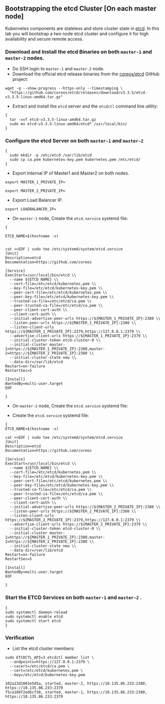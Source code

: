 ## Bootstrapping the etcd Cluster [On each master node]

Kubernetes components are stateless and store cluster state in [etcd](https://github.com/coreos/etcd). In this lab you will bootstrap a two node etcd cluster and configure it for high availability and secure remote access. 


### Download and Install the etcd Binaries on both `master-1` and `master-2` nodes.

- Do SSH login to `master-1` and `master-2` node. 
- Download the official etcd release binaries from the [coreos/etcd](https://github.com/coreos/etcd) GitHub project:




```command
wget -q --show-progress --https-only --timestamping \
  "https://github.com/coreos/etcd/releases/download/v3.3.5/etcd-v3.3.5-linux-amd64.tar.gz"
```

- Extract and install the `etcd` server and the `etcdctl` command line utility:




```command
{
  tar -xvf etcd-v3.3.5-linux-amd64.tar.gz
  sudo mv etcd-v3.3.5-linux-amd64/etcd* /usr/local/bin/
}
```

### Configure the etcd Server on both `master-1` and `master-2` 




```command
{
  sudo mkdir -p /etc/etcd /var/lib/etcd
  sudo cp ca.pem kubernetes-key.pem kubernetes.pem /etc/etcd/
}
```

- Export Internal IP of Master1 and Master2 on both nodes.




```command
export MASTER_1_PRIVATE_IP=
```




```command
export MASTER_2_PRIVATE_IP=
```

- Export Load Balancer IP.




```command
export LOADBALANCER_IP=
```

- On `master-1` node, Create the `etcd.service` systemd file:





```command
{

ETCD_NAME=$(hostname -s)


cat <<EOF | sudo tee /etc/systemd/system/etcd.service
[Unit]
Description=etcd
Documentation=https://github.com/coreos

[Service]
ExecStart=/usr/local/bin/etcd \\
  --name ${ETCD_NAME} \\
  --cert-file=/etc/etcd/kubernetes.pem \\
  --key-file=/etc/etcd/kubernetes-key.pem \\
  --peer-cert-file=/etc/etcd/kubernetes.pem \\
  --peer-key-file=/etc/etcd/kubernetes-key.pem \\
  --trusted-ca-file=/etc/etcd/ca.pem \\
  --peer-trusted-ca-file=/etc/etcd/ca.pem \\
  --peer-client-cert-auth \\
  --client-cert-auth \\
  --initial-advertise-peer-urls https://${MASTER_1_PRIVATE_IP}:2380 \\
  --listen-peer-urls https://${MASTER_1_PRIVATE_IP}:2380 \\
  --listen-client-urls https://${MASTER_1_PRIVATE_IP}:2379,https://127.0.0.1:2379 \\
  --advertise-client-urls https://${MASTER_1_PRIVATE_IP}:2379 \\
  --initial-cluster-token etcd-cluster-0 \\
  --initial-cluster master-1=https://${MASTER_1_PRIVATE_IP}:2380,master-2=https://${MASTER_2_PRIVATE_IP}:2380 \\
  --initial-cluster-state new \\
  --data-dir=/var/lib/etcd
Restart=on-failure
RestartSec=5

[Install]
WantedBy=multi-user.target
EOF

}
```


- On `master-2` node, Create the `etcd.service` systemd file:


- Create the `etcd.service` systemd file:




```command
{
ETCD_NAME=$(hostname -s)

cat <<EOF | sudo tee /etc/systemd/system/etcd.service
[Unit]
Description=etcd
Documentation=https://github.com/coreos

[Service]
ExecStart=/usr/local/bin/etcd \\
  --name ${ETCD_NAME} \\
  --cert-file=/etc/etcd/kubernetes.pem \\
  --key-file=/etc/etcd/kubernetes-key.pem \\
  --peer-cert-file=/etc/etcd/kubernetes.pem \\
  --peer-key-file=/etc/etcd/kubernetes-key.pem \\
  --trusted-ca-file=/etc/etcd/ca.pem \\
  --peer-trusted-ca-file=/etc/etcd/ca.pem \\
  --peer-client-cert-auth \\
  --client-cert-auth \\
  --initial-advertise-peer-urls https://${MASTER_2_PRIVATE_IP}:2380 \\
  --listen-peer-urls https://${MASTER_2_PRIVATE_IP}:2380 \\
  --listen-client-urls https://${MASTER_2_PRIVATE_IP}:2379,https://127.0.0.1:2379 \\
  --advertise-client-urls https://${MASTER_2_PRIVATE_IP}:2379 \\
  --initial-cluster-token etcd-cluster-0 \\
  --initial-cluster master-1=https://${MASTER_1_PRIVATE_IP}:2380,master-2=https://${MASTER_2_PRIVATE_IP}:2380 \\
  --initial-cluster-state new \\
  --data-dir=/var/lib/etcd
Restart=on-failure
RestartSec=5

[Install]
WantedBy=multi-user.target
EOF

}

```

### Start the ETCD Services on both `master-1` and `master-2` .




```command
{
sudo systemctl daemon-reload
sudo systemctl enable etcd
sudo systemctl start etcd
}

```

### Verification

- List the etcd cluster members:




```command
sudo ETCDCTL_API=3 etcdctl member list \
  --endpoints=https://127.0.0.1:2379 \
  --cacert=/etc/etcd/ca.pem \
  --cert=/etc/etcd/kubernetes.pem \
  --key=/etc/etcd/kubernetes-key.pem
```
```
102a13d1003e5d5a, started, master-2, https://10.135.86.233:2380, https://10.135.86.233:2379
f5ca186f2ed6cf38, started, master-1, https://10.135.86.233:2380, https://10.135.86.233:2379

```
